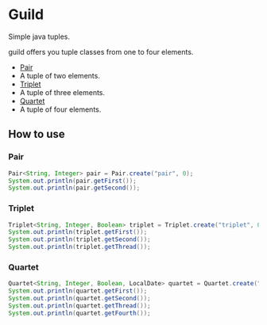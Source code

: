 # Guild

Simple java tuples.

guild offers you tuple classes from one to four elements.

* [Pair](https://github.com/operando/Guild/blob/master/guild/src/main/java/com/os/operando/guild/Pair.java)
 * A tuple of two elements.
* [Triplet](https://github.com/operando/Guild/blob/master/guild/src/main/java/com/os/operando/guild/Triplet.java)
 * A tuple of three elements.
* [Quartet](https://github.com/operando/Guild/blob/master/guild/src/main/java/com/os/operando/guild/Quartet.java)
 * A tuple of four elements.

## How to use

### Pair

```java
Pair<String, Integer> pair = Pair.create("pair", 0);
System.out.println(pair.getFirst());
System.out.println(pair.getSecond());
```

### Triplet

```java
Triplet<String, Integer, Boolean> triplet = Triplet.create("triplet", 0, false);
System.out.println(triplet.getFirst());
System.out.println(triplet.getSecond());
System.out.println(triplet.getThread());
```

### Quartet

```java
Quartet<String, Integer, Boolean, LocalDate> quartet = Quartet.create("triplet", 0, false, LocalDate.now());
System.out.println(quartet.getFirst());
System.out.println(quartet.getSecond());
System.out.println(quartet.getThread());
System.out.println(quartet.getFourth());
```